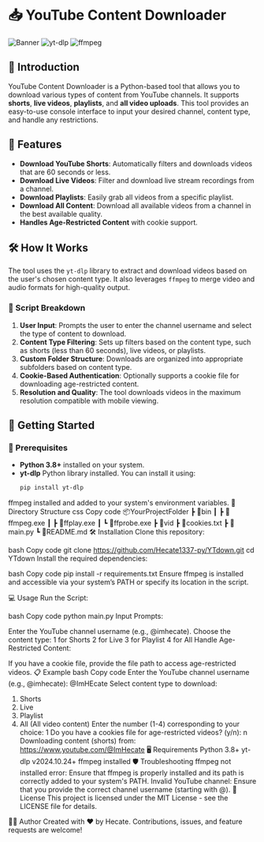 # 📥 YouTube Content Downloader

![Banner](https://img.shields.io/badge/Python-3.8+-blue?style=for-the-badge&logo=python)
![yt-dlp](https://img.shields.io/badge/yt--dlp-v2024.10.24-yellow?style=for-the-badge&logo=youtube)
![ffmpeg](https://img.shields.io/badge/ffmpeg-Installed-green?style=for-the-badge&logo=ffmpeg)

## 🌟 Introduction
YouTube Content Downloader is a Python-based tool that allows you to download various types of content from YouTube channels. It supports **shorts**, **live videos**, **playlists**, and **all video uploads**. This tool provides an easy-to-use console interface to input your desired channel, content type, and handle any restrictions.

## 🎨 Features
- **Download YouTube Shorts**: Automatically filters and downloads videos that are 60 seconds or less.
- **Download Live Videos**: Filter and download live stream recordings from a channel.
- **Download Playlists**: Easily grab all videos from a specific playlist.
- **Download All Content**: Download all available videos from a channel in the best available quality.
- **Handles Age-Restricted Content** with cookie support.

## 🛠️ How It Works
The tool uses the `yt-dlp` library to extract and download videos based on the user's chosen content type. It also leverages `ffmpeg` to merge video and audio formats for high-quality output.

### 📑 Script Breakdown
1. **User Input**: Prompts the user to enter the channel username and select the type of content to download.
2. **Content Type Filtering**: Sets up filters based on the content type, such as shorts (less than 60 seconds), live videos, or playlists.
3. **Custom Folder Structure**: Downloads are organized into appropriate subfolders based on content type.
4. **Cookie-Based Authentication**: Optionally supports a cookie file for downloading age-restricted content.
5. **Resolution and Quality**: The tool downloads videos in the maximum resolution compatible with mobile viewing.

## 🚀 Getting Started

### 📝 Prerequisites
- **Python 3.8+** installed on your system.
- **yt-dlp** Python library installed. You can install it using:
  ```bash
  pip install yt-dlp
ffmpeg installed and added to your system's environment variables.
📂 Directory Structure
css
Copy code
📦YourProjectFolder
 ┣ 📂bin
 ┃ ┣ 📜ffmpeg.exe
 ┃ ┣ 📜ffplay.exe
 ┃ ┗ 📜ffprobe.exe
 ┣ 📂vid
 ┣ 📜cookies.txt
 ┣ 📜main.py
 ┗ 📜README.md
🛠️ Installation
Clone this repository:

bash
Copy code
git clone https://github.com/Hecate1337-py/YTdown.git
cd YTdown
Install the required dependencies:

bash
Copy code
pip install -r requirements.txt
Ensure ffmpeg is installed and accessible via your system’s PATH or specify its location in the script.

💻 Usage
Run the Script:

bash
Copy code
python main.py
Input Prompts:

Enter the YouTube channel username (e.g., @imhecate).
Choose the content type:
1 for Shorts
2 for Live
3 for Playlist
4 for All
Handle Age-Restricted Content:

If you have a cookie file, provide the file path to access age-restricted videos.
📋 Example
bash
Copy code
Enter the YouTube channel username (e.g., @imhecate): @ImHEcate
Select content type to download:
1. Shorts
2. Live
3. Playlist
4. All (All video content)
Enter the number (1-4) corresponding to your choice: 1
Do you have a cookies file for age-restricted videos? (y/n): n
Downloading content (shorts) from: https://www.youtube.com/@ImHecate
🖥️ Requirements
Python 3.8+
yt-dlp v2024.10.24+
ffmpeg installed
🛡️ Troubleshooting
ffmpeg not installed error: Ensure that ffmpeg is properly installed and its path is correctly added to your system's PATH.
Invalid YouTube channel: Ensure that you provide the correct channel username (starting with @).
📄 License
This project is licensed under the MIT License - see the LICENSE file for details.

👨‍💻 Author
Created with ❤️ by Hecate. Contributions, issues, and feature requests are welcome!
